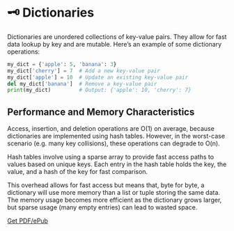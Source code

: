 # 🗝️ Dictionaries

Dictionaries are unordered collections of key-value pairs. They allow for fast data lookup by key and are mutable. Here’s an example of some dictionary operations:

```python
my_dict = {'apple': 5, 'banana': 3}
my_dict['cherry'] = 7  # Add a new key-value pair
my_dict['apple'] = 10  # Update an existing key-value pair
del my_dict['banana']  # Remove a key-value pair
print(my_dict)         # Output: {'apple': 10, 'cherry': 7}
```

## Performance and Memory Characteristics

Access, insertion, and deletion operations are O(1) on average, because dictionaries are implemented using hash tables.
However, in the worst-case scenario (e.g. many key collisions), these operations can degrade to O(n).

Hash tables involve using a sparse array to provide fast access paths to values based on unique keys. Each entry in the hash table holds the key, the value, and a hash of the key for fast comparison.

This overhead allows for fast access but means that, byte for byte, a dictionary will use more memory than a list or tuple storing the same data. The memory usage becomes more efficient as the dictionary grows larger, but sparse usage (many empty entries) can lead to wasted space.


[Get PDF/ePub](https://makepythonfaster.gumroad.com/l/get)
